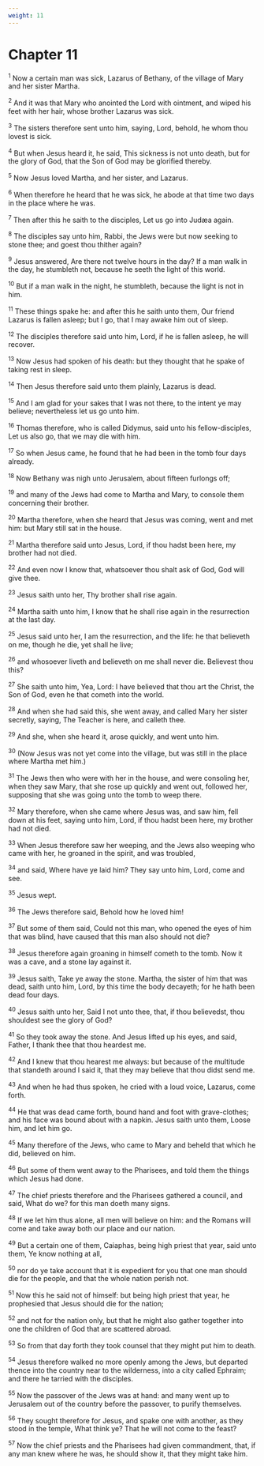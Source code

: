 ```yaml
---
weight: 11
---
```


# Chapter 11

<sup>1</sup> Now a certain man was sick, Lazarus of Bethany, of the village of Mary and her sister Martha. 

<sup>2</sup> And it was that Mary who anointed the Lord with ointment, and wiped his feet with her hair, whose brother Lazarus was sick. 

<sup>3</sup> The sisters therefore sent unto him, saying, Lord, behold, he whom thou lovest is sick. 

<sup>4</sup> But when Jesus heard it, he said, This sickness is not unto death, but for the glory of God, that the Son of God may be glorified thereby. 

<sup>5</sup> Now Jesus loved Martha, and her sister, and Lazarus. 

<sup>6</sup> When therefore he heard that he was sick, he abode at that time two days in the place where he was. 

<sup>7</sup> Then after this he saith to the disciples, Let us go into Judæa again. 

<sup>8</sup> The disciples say unto him, Rabbi, the Jews were but now seeking to stone thee; and goest thou thither again? 

<sup>9</sup> Jesus answered, Are there not twelve hours in the day? If a man walk in the day, he stumbleth not, because he seeth the light of this world. 

<sup>10</sup> But if a man walk in the night, he stumbleth, because the light is not in him. 

<sup>11</sup> These things spake he: and after this he saith unto them, Our friend Lazarus is fallen asleep; but I go, that I may awake him out of sleep. 

<sup>12</sup> The disciples therefore said unto him, Lord, if he is fallen asleep, he will recover. 

<sup>13</sup> Now Jesus had spoken of his death: but they thought that he spake of taking rest in sleep. 

<sup>14</sup> Then Jesus therefore said unto them plainly, Lazarus is dead. 

<sup>15</sup> And I am glad for your sakes that I was not there, to the intent ye may believe; nevertheless let us go unto him. 

<sup>16</sup> Thomas therefore, who is called Didymus, said unto his fellow-disciples, Let us also go, that we may die with him. 

<sup>17</sup> So when Jesus came, he found that he had been in the tomb four days already. 

<sup>18</sup> Now Bethany was nigh unto Jerusalem, about fifteen furlongs off; 

<sup>19</sup> and many of the Jews had come to Martha and Mary, to console them concerning their brother. 

<sup>20</sup> Martha therefore, when she heard that Jesus was coming, went and met him: but Mary still sat in the house. 

<sup>21</sup> Martha therefore said unto Jesus, Lord, if thou hadst been here, my brother had not died. 

<sup>22</sup> And even now I know that, whatsoever thou shalt ask of God, God will give thee. 

<sup>23</sup> Jesus saith unto her, Thy brother shall rise again. 

<sup>24</sup> Martha saith unto him, I know that he shall rise again in the resurrection at the last day. 

<sup>25</sup> Jesus said unto her, I am the resurrection, and the life: he that believeth on me, though he die, yet shall he live; 

<sup>26</sup> and whosoever liveth and believeth on me shall never die. Believest thou this? 

<sup>27</sup> She saith unto him, Yea, Lord: I have believed that thou art the Christ, the Son of God, even he that cometh into the world. 

<sup>28</sup> And when she had said this, she went away, and called Mary her sister secretly, saying, The Teacher is here, and calleth thee. 

<sup>29</sup> And she, when she heard it, arose quickly, and went unto him. 

<sup>30</sup> (Now Jesus was not yet come into the village, but was still in the place where Martha met him.) 

<sup>31</sup> The Jews then who were with her in the house, and were consoling her, when they saw Mary, that she rose up quickly and went out, followed her, supposing that she was going unto the tomb to weep there. 

<sup>32</sup> Mary therefore, when she came where Jesus was, and saw him, fell down at his feet, saying unto him, Lord, if thou hadst been here, my brother had not died. 

<sup>33</sup> When Jesus therefore saw her weeping, and the Jews also weeping who came with her, he groaned in the spirit, and was troubled, 

<sup>34</sup> and said, Where have ye laid him? They say unto him, Lord, come and see. 

<sup>35</sup> Jesus wept. 

<sup>36</sup> The Jews therefore said, Behold how he loved him! 

<sup>37</sup> But some of them said, Could not this man, who opened the eyes of him that was blind, have caused that this man also should not die? 

<sup>38</sup> Jesus therefore again groaning in himself cometh to the tomb. Now it was a cave, and a stone lay against it. 

<sup>39</sup> Jesus saith, Take ye away the stone. Martha, the sister of him that was dead, saith unto him, Lord, by this time the body decayeth; for he hath been dead four days. 

<sup>40</sup> Jesus saith unto her, Said I not unto thee, that, if thou believedst, thou shouldest see the glory of God? 

<sup>41</sup> So they took away the stone. And Jesus lifted up his eyes, and said, Father, I thank thee that thou heardest me. 

<sup>42</sup> And I knew that thou hearest me always: but because of the multitude that standeth around I said it, that they may believe that thou didst send me. 

<sup>43</sup> And when he had thus spoken, he cried with a loud voice, Lazarus, come forth. 

<sup>44</sup> He that was dead came forth, bound hand and foot with grave-clothes; and his face was bound about with a napkin. Jesus saith unto them, Loose him, and let him go. 

<sup>45</sup> Many therefore of the Jews, who came to Mary and beheld that which he did, believed on him. 

<sup>46</sup> But some of them went away to the Pharisees, and told them the things which Jesus had done. 

<sup>47</sup> The chief priests therefore and the Pharisees gathered a council, and said, What do we? for this man doeth many signs. 

<sup>48</sup> If we let him thus alone, all men will believe on him: and the Romans will come and take away both our place and our nation. 

<sup>49</sup> But a certain one of them, Caiaphas, being high priest that year, said unto them, Ye know nothing at all, 

<sup>50</sup> nor do ye take account that it is expedient for you that one man should die for the people, and that the whole nation perish not. 

<sup>51</sup> Now this he said not of himself: but being high priest that year, he prophesied that Jesus should die for the nation; 

<sup>52</sup> and not for the nation only, but that he might also gather together into one the children of God that are scattered abroad. 

<sup>53</sup> So from that day forth they took counsel that they might put him to death. 

<sup>54</sup> Jesus therefore walked no more openly among the Jews, but departed thence into the country near to the wilderness, into a city called Ephraim; and there he tarried with the disciples. 

<sup>55</sup> Now the passover of the Jews was at hand: and many went up to Jerusalem out of the country before the passover, to purify themselves. 

<sup>56</sup> They sought therefore for Jesus, and spake one with another, as they stood in the temple, What think ye? That he will not come to the feast? 

<sup>57</sup> Now the chief priests and the Pharisees had given commandment, that, if any man knew where he was, he should show it, that they might take him. 


